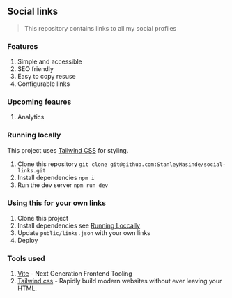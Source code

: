 ## Social links

> This repository contains links to all my social profiles

### Features

1. Simple and accessible
2. SEO friendly
3. Easy to copy resuse
4. Configurable links

### Upcoming feaures

1. Analytics

### Running locally

This project uses [Tailwind CSS][tailwind] for styling.

1. Clone this repository `git clone git@github.com:StanleyMasinde/social-links.git`
2. Install dependencies `npm i`
3. Run the dev server `npm run dev`

### Using this for your own links

1. Clone this project
2. Install dependencies see [Running Loccally](#running-locally)
3. Update `public/links.json` with your own links
4. Deploy

### Tools used

1. [Vite][vite] - Next Generation Frontend Tooling
2. [Tailwind.css][tailwind] - Rapidly build modern websites without ever leaving your HTML.


[tailwind]: https://tailwindcss.com/
[vite]: https://vitejs.dev